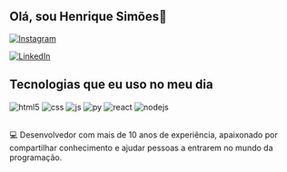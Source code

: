 ## Olá, sou Henrique Simões👋
[![Instagram](https://img.shields.io/badge/Instagram-E4405F?style=for-the-badge&logo=instagram&logoColor=white)](https://www.instagram.com/_henrisimoes/)

[![LinkedIn](https://img.shields.io/badge/LinkedIn-0077B5?style=for-the-badge&logo=linkedin&logoColor=white)](www.linkedin.com/in/henrisimoes)


## Tecnologias que eu uso no meu dia

<div style="display: inline_block">
  <img align="center" alt="html5" src="https://img.shields.io/badge/HTML5-E34F26?style=for-the-badge&logo=html5&logoColor=white" />
  <img align="center" alt="css" src="https://img.shields.io/badge/CSS3-1572B6?style=for-the-badge&logo=css3&logoColor=white" />
  <img align="center" alt="js" src="https://img.shields.io/badge/JavaScript-F7DF1E?style=for-the-badge&logo=javascript&logoColor=black" />
  <img align="center" alt="py" src="https://img.shields.io/badge/python-3670A0?style=for-the-badge&logo=python&logoColor=ffdd54" />
  <img align="center" alt="react" src="https://img.shields.io/badge/React-20232A?style=for-the-badge&logo=react&logoColor=61DAFB" />
  <img align="center" alt="nodejs" src="https://img.shields.io/badge/Node.js-43853D?style=for-the-badge&logo=node.js&logoColor=white" />
</div><br/>

💻 Desenvolvedor com mais de 10 anos de experiência, apaixonado por compartilhar conhecimento e ajudar pessoas a entrarem no mundo da programação.
